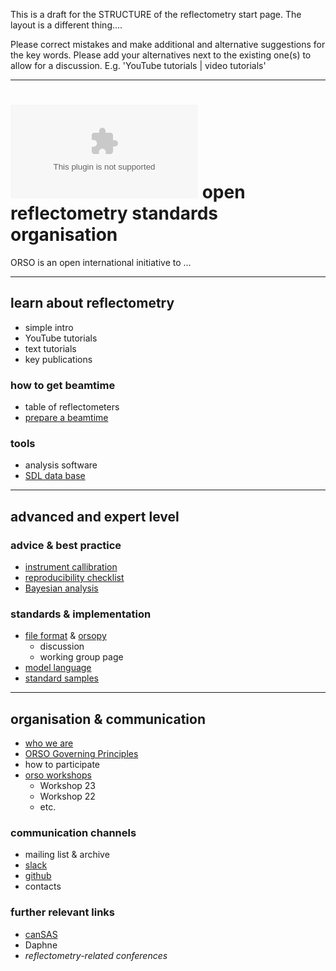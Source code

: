This is a draft for the STRUCTURE of the reflectometry start page. The layout is a different thing....

Please correct mistakes and make additional and alternative suggestions for the key words. Please add your alternatives next to the existing one(s) to allow for a discussion. E.g. 'YouTube tutorials | video tutorials'

---

# ![](orso_logo.eps) open reflectometry standards organisation

ORSO is an open international initiative to ...

---

## learn about reflectometry

- simple intro
- YouTube tutorials
- text tutorials
- key publications

### how to get beamtime

- table of reflectometers
- [prepare a beamtime](https://www.reflectometry.org/information/FAQ/)

### tools

- analysis software
- [SDL data base](https://slddb.esss.dk/slddb/)

---

## advanced and expert level

### advice \& best practice

- [instrument callibration](https://www.reflectometry.org/projects/calibrations)
- [reproducibility checklist](https://www.reflectometry.org/projects/checklist)
- [Bayesian analysis](https://arxiv.org/abs/2207.10406)

### standards \& implementation

- [file format](https://www.reflectometry.org/file_format/specification)
  \& [orsopy](https://orsopy.readthedocs.io/en/latest)
  - discussion
  - working group page
- [model language](https://www.reflectometry.org/projects/simple_model)
- [standard samples](https://www.reflectometry.org/projects/standard_samples)

---

## organisation \& communication

- [who we are](https://www.reflectometry.org/what_is_orso)
- [ORSO Governing Principles](https://www.reflectometry.org/what_is_orso/ORSO_constitution)
- how to participate
- [orso workshops](https://www.reflectometry.org/workshops)
  - Workshop 23
  - Workshop 22
  - etc.


### communication channels

- mailing list \& archive
- [slack](https://orso-co.slack.com)
- [github](https://github.com/reflectivity)
- contacts
  
### further relevant links

- [canSAS](cansas.org)
- Daphne
- *reflectometry-related conferences*
